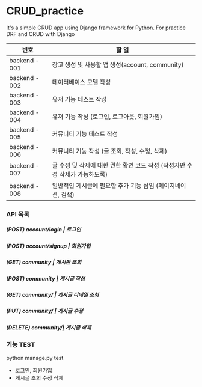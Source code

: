 # CRUD_practice
It's a simple CRUD app using Django framework for Python. For practice DRF and CRUD with Django



| 번호          | 할 일                                                        |
| ------------- | ------------------------------------------------------------ |
| backend - 001 | 장고 생성 및 사용할 앱 생성(account, community)              |
| backend - 002 | 데이터베이스 모델 작성                                       |
| backend - 003 | 유저 기능 테스트 작성                                        |
| backend - 004 | 유저 기능 작성 (로그인, 로그아웃, 회원가입)                  |
| backend - 005 | 커뮤니티 기능 테스트 작성                                    |
| backend - 006 | 커뮤니티 기능 작성 (글 조회, 작성, 수정, 삭제)               |
| backend - 007 | 글 수정 및 삭제에 대한 권한 확인 코드 작성 (작성자만 수정 삭제가 가능하도록) |
| backend - 008 | 일반적인 게시글에 필요한 추가 기능 삽입 (페이지네이션, 검색) |

### API 목록
  ##### (POST) account/login   | 로그인
  ##### (POST) account/signup  | 회원가입
  ##### (GET) community        | 게시판 조회
  ##### (POST) community       | 게시글 작성
  ##### (GET) community/<pk>   | 게시글 디테일 조회
  ##### (PUT) community/<pk>   | 게시글 수정
  ##### (DELETE) community/<pk>| 게시글 삭제
  

### 기능 TEST
  python manage.py test
  - 로그인, 회원가입
  - 게시글 조회 수정 삭제
